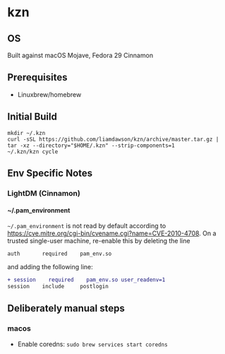 # kzn

## OS

Built against macOS Mojave, Fedora 29 Cinnamon

## Prerequisites

* Linuxbrew/homebrew

## Initial Build

```shell
mkdir ~/.kzn
curl -sSL https://github.com/liamdawson/kzn/archive/master.tar.gz | tar -xz --directory="$HOME/.kzn" --strip-components=1
~/.kzn/kzn cycle
```

## Env Specific Notes

### LightDM (Cinnamon)

#### ~/.pam_environment

`~/.pam_environment` is not read by default according to https://cve.mitre.org/cgi-bin/cvename.cgi?name=CVE-2010-4708.
On a trusted single-user machine, re-enable this by deleting the line

```text
auth       required    pam_env.so
```

and adding the following line:

```diff
+ session    required    pam_env.so user_readenv=1
session    include     postlogin

```

## Deliberately manual steps

### macos

* Enable coredns: `sudo brew services start coredns`
